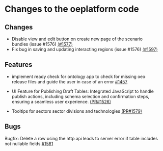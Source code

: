 # Changes to the oeplatform code

## Changes

- Disable view and edit button on create new page of the scenario bundles  (issue #1576) [(#1577)](https://github.com/OpenEnergyPlatform/oeplatform/pull/1577)
- Fix bug in saving and updating interacting regions  (issue #1576) [(#1597)](https://github.com/OpenEnergyPlatform/oeplatform/pull/1597)

## Features

- implement ready check for ontology app to check for missing oeo release files and guide the user in case of an error [#1457](https://github.com/OpenEnergyPlatform/oeplatform/pull/1547/)

- UI Feature for Publishing Draft Tables: Integrated JavaScript to handle publish actions, including schema selection and confirmation steps, ensuring a seamless user experience.  [(PR#1526)](https://github.com/OpenEnergyPlatform/oeplatform/pull/1526)

- Tooltips for sectors sector divisions and technologies [(PR#1579)](https://github.com/OpenEnergyPlatform/oeplatform/pull/1579)

## Bugs

Bugfix: Delete a row using the http api leads to server error if table includes not nullable fields [#1581](https://github.com/OpenEnergyPlatform/oeplatform/pull/1581)
